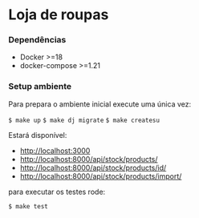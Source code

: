 # Loja de roupas


### Dependências

- Docker >=18
- docker-compose >=1.21

### Setup ambiente

Para prepara o ambiente inicial execute uma única vez:

`$ make up`
`$ make dj migrate`
`$ make createsu`

Estará disponível:
- [http://localhost:3000](http://localhost:3000)
- [http://localhost:8000/api/stock/products/](http://localhost:8000/api/stock/products/)
- [http://localhost:8000/api/stock/products/id/](http://localhost:8000/api/stock/products/id/)
- [http://localhost:8000/api/stock/products/import/](http://localhost:8000/api/stock/products/import/)

para executar os testes rode:

`$ make test`
